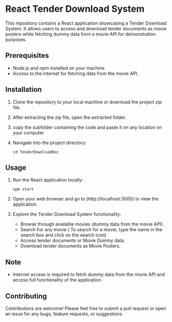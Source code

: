 

# React Tender Download System

This repository contains a React application showcasing a Tender Download System. It allows users to access and download tender documents as movie posters while fetching dummy data from a movie API for demonstration purposes.

## Prerequisites

- Node.js and npm installed on your machine.
- Access to the internet for fetching data from the movie API.

## Installation

1. Clone the repository to your local machine or download the project zip file.

2. After extracting the zip file, open the extracted folder.

3. copy the subfolder containing the code and paste it on any location on your computer

2. Navigate into the project directory:
   ```
   cd TenderDownloadDoc
   ```

## Usage

1. Run the React application locally:
   ```
   npm start
   ```

2. Open your web browser and go to (http://localhost:3000) to view the application.

3. Explore the Tender Download System functionality:

   - Browse through available movies (dummy data from the movie API).
   - Search For any movie ( To search for a movie, type the name in the search box and click on the search icon)
   - Access tender documents or Movie Dummy data.
   - Download tender documents as Movie Posters.

## Note

- Internet access is required to fetch dummy data from the movie API and access full functionality of the application.


## Contributing

Contributions are welcome! Please feel free to submit a pull request or open an issue for any bugs, feature requests, or suggestions.
